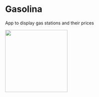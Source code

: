 Gasolina
========

App to display gas stations and their prices

<img src="https://www.dropbox.com/s/0qpwmdfjagprbqq/device-2014-08-18-013724.png" style="width: 200px;"/>
          
